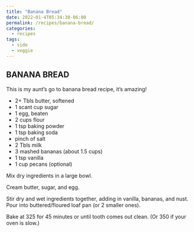```yaml
---
title: "Banana Bread"
date: 2022-01-4T05:34:30-06:00
permalink: /recipes/banana-bread/
categories:
  - recipes
tags:
  - side
  - veggie
---
```

## BANANA BREAD
This is my aunt’s go to banana bread recipe, it’s amazing!

- 2+ Tbls butter, softened
- 1 scant cup sugar
- 1 egg, beaten
- 2 cups flour
- 1 tsp baking powder
- 1 tsp baking soda
- pinch of salt
- 2 Tbls milk
- 3 mashed bananas (about 1.5 cups)
- 1 tsp vanilla
- 1 cup pecans (optional)

Mix dry ingredients in a large bowl.

Cream butter, sugar, and egg.  

Stir dry and wet ingredients together, adding in vanilla, bananas, and nust. Pour into buttered/floured loaf pan (or 2 smaller ones).

Bake at 325 for 45 minutes or until tooth comes out clean. (Or 350 if your oven is slow.)

